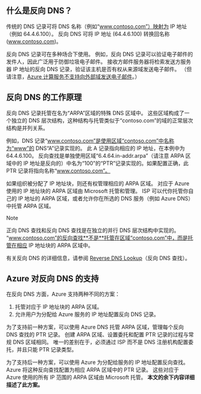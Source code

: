## <a name="what-is-reverse-dns"></a>什么是反向 DNS？

传统的 DNS 记录可将 DNS 名称（例如“www.contoso.com”）映射为 IP 地址（例如 64.4.6.100）。  反向 DNS 可将 IP 地址 (64.4.6.100) 转换回名称 (www.contoso.com)。

反向 DNS 记录可在多种场合下使用。 例如，反向 DNS 记录可以验证电子邮件的发件人，因此广泛用于防御垃圾电子邮件。  接收方邮件服务器将检索发送方服务器 IP 地址的反向 DNS 记录，验证该主机是否有权从来源域发送电子邮件。 （但请注意，[Azure 计算服务不支持向外部域发送电子邮件](https://blogs.msdn.microsoft.com/mast/2016/04/04/sending-e-mail-from-azure-compute-resource-to-external-domains/)。）

## <a name="how-reverse-dns-works"></a>反向 DNS 的工作原理

反向 DNS 记录托管在名为“ARPA”区域的特殊 DNS 区域中。  这些区域构成了一个独立的 DNS 层次结构，这种结构与托管类似于“contoso.com”的域的正常层次结构是并列关系。

例如，DNS 记录“www.contoso.com”是使用区域“contoso.com”中名称为“www”的 DNS“A”记录实现的。  此 A 记录指向相应的 IP 地址，在本例中为 64.4.6.100。  反向查找是单独使用区域“6.4.64.in-addr.arpa”（请注意 ARPA 区域中的 IP 地址是反向的）中名为“100”的“PTR”记录实现的。如果配置正确，此 PTR 记录将指向名称“www.contoso.com”。

如果组织被分配了 IP 地址块，则还有权管理相应的 ARPA 区域。 对应于 Azure 使用的 IP 地址块的 ARPA 区域由 Microsoft 托管和管理。 ISP 可以代你托管你自己的 IP 地址的 ARPA 区域，或者允许你在所选的 DNS 服务（例如 Azure DNS）中托管 ARPA 区域。

> [!NOTE]
> 正向 DNS 查找和反向 DNS 查找是在独立的并行 DNS 层次结构中实现的。 “www.contoso.com”的反向查找**不是**托管在区域“contoso.com”中，而是托管在相应 IP 地址块的 ARPA 区域中。

有关反向 DNS 的详细信息，请参阅 [Reverse DNS Lookup](http://en.wikipedia.org/wiki/Reverse_DNS_lookup)（反向 DNS 查找）。

## <a name="azure-support-for-reverse-dns"></a>Azure 对反向 DNS 的支持

在反向 DNS 方面，Azure 支持两种不同的方案：

1. 托管对应于 IP 地址块的 ARPA 区域。
2. 允许用户为分配给 Azure 服务的 IP 地址配置反向 DNS 记录。

为了支持前一种方案，可以使用 Azure DNS 托管 ARPA 区域，管理每个反向 DNS 查找的 PTR 记录。  创建 ARPA 区域、设置委托和配置 PTR 记录的过程与常规 DNS 区域相同。  唯一的差别在于，必须通过 ISP 而不是 DNS 注册机构配置委托，并且只能 PTR 记录类型。

为了支持后一种方案，可以使用 Azure 为分配给服务的 IP 地址配置反向查找。  Azure 将这种反向查找配置为相应 ARPA 区域中的 PTR 记录。  这些对应于 Azure 使用的所有 IP 范围的 ARPA 区域由 Microsoft 托管。 **本文的余下内容详细描述了此方案。**


<!--HONumber=Nov16_HO3-->


